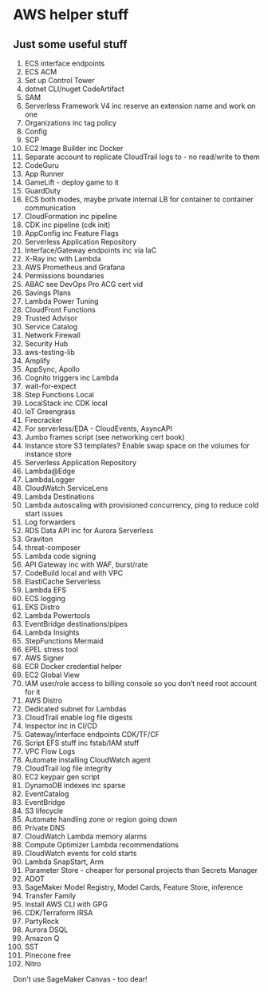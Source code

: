 # AWS helper stuff

## Just some useful stuff
1. ECS interface endpoints
2. ECS ACM
3. Set up Control Tower
4. dotnet CLI/nuget CodeArtifact
5. SAM
6. Serverless Framework V4 inc reserve an extension name and work on one
7. Organizations inc tag policy
8. Config
9. SCP
10. EC2 Image Builder inc Docker
11. Separate account to replicate CloudTrail logs to - no read/write to them
12. CodeGuru
13. App Runner
14. GameLift - deploy game to it
15. GuardDuty
16. ECS both modes, maybe private internal LB for container to container communication
17. CloudFormation inc pipeline
18. CDK inc pipeline (cdk init)
19. AppConfig inc Feature Flags
20. Serverless Application Repository
21. Interface/Gateway endpoints inc via IaC
22. X-Ray inc with Lambda
23. AWS Prometheus and Grafana
24. Permissions boundaries
25. ABAC see DevOps Pro ACG cert vid
26. Savings Plans
27. Lambda Power Tuning
28. CloudFront Functions
29. Trusted Advisor
30. Service Catalog
31. Network Firewall
32. Security Hub
33. aws-testing-lib
34. Amplify
35. AppSync, Apollo
36. Cognito triggers inc Lambda
37. wait-for-expect
38. Step Functions Local
39. LocalStack inc CDK local
40. IoT Greengrass
41. Firecracker
42. For serverless/EDA - CloudEvents, AsyncAPI
43. Jumbo frames script (see networking cert book)
44. Instance store S3 templates? Enable swap space on the volumes for instance store
45. Serverless Application Repository
46. Lambda@Edge
47. LambdaLogger
48. CloudWatch ServiceLens
49. Lambda Destinations
50. Lambda autoscaling with provisioned concurrency, ping to reduce cold start issues
51. Log forwarders
52. RDS Data API inc for Aurora Serverless
53. Graviton
54. threat-composer
55. Lambda code signing
56. API Gateway inc with WAF, burst/rate
57. CodeBuild local and with VPC
58. ElastiCache Serverless
59. Lambda EFS
60. ECS logging
61. EKS Distro
62. Lambda Powertools
63. EventBridge destinations/pipes
64. Lambda Insights
65. StepFunctions Mermaid
66. EPEL stress tool
67. AWS Signer
68. ECR Docker credential helper
69. EC2 Global View
70. IAM user/role access to billing console so you don’t need root account for it
71. AWS Distro
72. Dedicated subnet for Lambdas
73. CloudTrail enable log file digests
74. Inspector inc in CI/CD
75. Gateway/interface endpoints CDK/TF/CF
76. Script EFS stuff inc fstab/IAM stuff
77. VPC Flow Logs
78. Automate installing CloudWatch agent
79. CloudTrail log file integrity
80. EC2 keypair gen script
81. DynamoDB indexes inc sparse
82. EventCatalog
83. EventBridge
84. S3 lifecycle
85. Automate handling zone or region going down
86. Private DNS
87. CloudWatch Lambda memory alarms
88. Compute Optimizer Lambda recommendations
89. CloudWatch events for cold starts
90. Lambda SnapStart, Arm
91. Parameter Store - cheaper for personal projects than Secrets Manager
92. ADOT
93. SageMaker Model Registry, Model Cards, Feature Store, inference
94. Transfer Family
95. Install AWS CLI with GPG
96. CDK/Terraform IRSA
97. PartyRock
98. Aurora DSQL
99. Amazon Q
100. SST
101. Pinecone free
102. Nitro

Don't use SageMaker Canvas - too dear!
